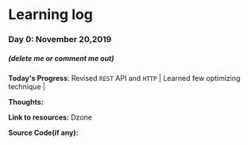 # Learning log

### Day 0: November 20,2019 
##### (delete me or comment me out)

**Today's Progress**: Revised ```REST``` API and ```HTTP``` | Learned few optimizing technique | 

**Thoughts:** 

**Link to resources:** Dzone

**Source Code(if any):** 
